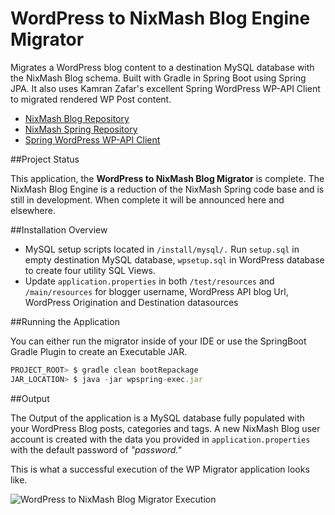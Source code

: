WordPress to NixMash Blog Engine Migrator
==========================

Migrates a WordPress blog content to a destination MySQL database with the NixMash Blog schema. Built with Gradle in Spring Boot using Spring JPA. It also uses Kamran Zafar's excellent Spring WordPress WP-API Client to migrated rendered WP Post content.

- [NixMash Blog Repository](https://github.com/mintster/nixmash-blog)
- [NixMash Spring Repository](https://github.com/mintster/spring-data)
- [Spring WordPress WP-API Client](https://github.com/kamranzafar/spring-wpapi)

##Project Status

This application, the **WordPress to NixMash Blog Migrator** is complete. The NixMash Blog Engine is a reduction of the NixMash Spring code base and is still in development. When complete it will be announced here and elsewhere.

##Installation Overview

- MySQL setup scripts located in `/install/mysql/.` Run `setup.sql` in empty destination MySQL database, `wpsetup.sql` in WordPress database to create four utility SQL Views.
- Update `application.properties` in both `/test/resources` and `/main/resources` for blogger username, WordPress API blog Url, WordPress Origination and Destination datasources

##Running the Application

You can either run the migrator inside of your IDE or use the SpringBoot Gradle Plugin to create an Executable JAR.

```js
PROJECT_ROOT> $ gradle clean bootRepackage
JAR_LOCATION> $ java -jar wpspring-exec.jar
```

##Output

The Output of the application is a MySQL database fully populated with your WordPress Blog posts, categories and tags. A new NixMash Blog user account is created with the data you provided in `application.properties` with the default password of *"password."* 

This is what a successful execution of the WP Migrator application looks like.

![WordPress to NixMash Blog Migrator Execution](http://nixmash.com/x/pics/github/wpspring0125a.png)


